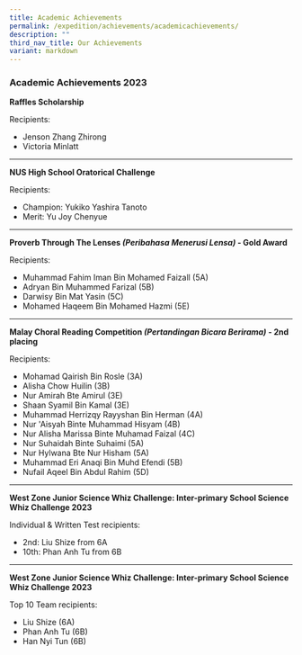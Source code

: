 ```yaml
---
title: Academic Achievements
permalink: /expedition/achievements/academicachievements/
description: ""
third_nav_title: Our Achievements
variant: markdown
---
```

### Academic Achievements  2023

**Raffles Scholarship**

Recipients:

*   Jenson Zhang Zhirong
*   Victoria Minlatt

* * *

**NUS High School Oratorical Challenge**

Recipients:

*   Champion: Yukiko Yashira Tanoto
*   Merit: Yu Joy Chenyue

* * *

**Proverb Through The Lenses _(Peribahasa Menerusi Lensa)_ - Gold Award**

Recipients:

*   Muhammad Fahim Iman Bin Mohamed Faizall (5A)
*   Adryan Bin Muhammed Farizal (5B)
*   Darwisy Bin Mat Yasin (5C)
*   Mohamed Haqeem Bin Mohamed Hazmi (5E)

* * *

**Malay Choral Reading Competition _(Pertandingan Bicara Berirama)_ - 2nd placing**

Recipients:

*   Mohamad Qairish Bin Rosle (3A)
*   Alisha Chow Huilin (3B)
*   Nur Amirah Bte Amirul (3E)
*   Shaan Syamil Bin Kamal (3E)
*   Muhammad Herrizqy Rayyshan Bin Herman (4A)
*   Nur 'Aisyah Binte Muhammad Hisyam (4B)
*   Nur Alisha Marissa Binte Muhamad Faizal (4C)
*   Nur Suhaidah Binte Suhaimi (5A)
*   Nur Hylwana Bte Nur Hisham (5A)
*   Muhammad Eri Anaqi Bin Muhd Efendi (5B)
*   Nufail Aqeel Bin Abdul Rahim (5D)

* * *

**West Zone Junior Science Whiz Challenge: Inter-primary School Science Whiz Challenge 2023**

Individual & Written Test recipients:

*   2nd: Liu Shize from 6A
*   10th: Phan Anh Tu from 6B

* * *

**West Zone Junior Science Whiz Challenge: Inter-primary School Science Whiz Challenge 2023**

Top 10 Team recipients:

*   Liu Shize (6A)
*   Phan Anh Tu (6B)
*   Han Nyi Tun (6B)

